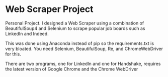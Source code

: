 # Web Scraper Project
 
Personal Project. I designed a Web Scraper using a combination of BeautifulSoup4 and Selenium to scrape popular job boards such as LinkedIn and Indeed.

This was done using Anaconda instead of pip so the requirements.txt is very bloated. You need Selenium, BeautifulSoup, Re, and ChromeWebDriver for this. 

There are two programs, one for LinkedIn and one for Handshake, requires the latest version of Google Chrome and the Chrome WebDriver
